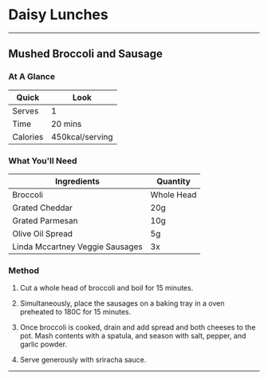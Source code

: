 # Daisy Lunches

---

## Mushed Broccoli and Sausage

### **At A Glance**

Quick | Look
-- | --
Serves | 1
Time | 20 mins
Calories | 450kcal/serving

### **What You'll Need**

Ingredients | Quantity
-- | --
Broccoli | Whole Head
Grated Cheddar | 20g
Grated Parmesan | 10g
Olive Oil Spread | 5g
Linda Mccartney Veggie Sausages | 3x

### **Method**

1. Cut a whole head of broccoli and boil for 15 minutes.

2. Simultaneously, place the sausages on a baking tray in a oven preheated to 180C for 15 minutes.

3. Once broccoli is cooked, drain and add spread and both cheeses to the pot. Mash contents with a spatula, and season with salt, pepper, and garlic powder.

4. Serve generously with sriracha sauce.

---